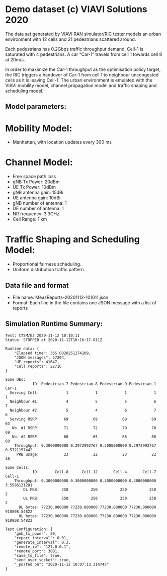 # Demo dataset (c) VIAVI Solutions 2020

The data set generated by VIAVI RAN simulator/RIC tester models an urban
environment with 12 cells and 21 pedestrians scattered around.

Each pedestrians has 0.2Gbps traffic throughput demand. Cell-1 is saturated
with 4 pedestrians. A car “Car-1” travels from cell 1 towards cell 8 at 20m/s. 

In order to maximize the Car-1 throughput as the optimisation policy target,
the RIC triggers a handover of Car-1 from cell 1 to neighbour uncongested cells
as it is leaving Cell-1. The urban environment is emulated with the VIAVI
mobility model, channel propagation model and traffic shaping and scheduling
model.


## Model parameters:

# Mobility Model:
  * Manhattan, with location updates every 300 ms

# Channel Model:
  * Free space path loss
  * gNB Tx Power: 20dBm
  * UE Tx Power: 10dBm
  * gNB antenna gain: 15dBi
  * UE antenna gain: 10dBi
  * gNB number of antenna: 1
  * UE number of antenna: 1
  * NR frequency: 3.3GHz
  * Cell Range: 1 km

# Traffic Shaping and Scheduling Model:
  * Proportional fairness scheduling.
  * Uniform distribution traffic pattern.


## Data file and format
  * File name: MeasReports-20201112-101011.json
  * Format: Each line in the file contains one JSON message with a list of reports


## Simulation Runtime Summary:

```
Test: CTSM/E2 2020-11-12 10:10:11
Status: STOPPED at 2020-11-12T10:16:17.011Z

Runtime data: {
    "Elapsed time": 365.0020251274109,
    "JSON messages": 57204,
    "UE reports": 41647,
    "Cell reports": 22716
}

Some UEs:
            ID: Pedestrian-7 Pedestrian-8 Pedestrian-9 Pedestrian-1        Car-1
  Serving Cell:            1            1            1            1            1
  Neighbour #1:            4            5            5            6            7
  Neighbour #2:            5            4            6            7            6
  Serving RSRP:           69           69           69           69           63
   Nb. #1 RSRP:           71           72           70           70           69
   Nb. #2 RSRP:           66           65           66           66           60
    Throughput: 0.3000000000 0.2972992767 0.3000000000 0.2972992767 0.5721157442
     PRB usage:           23           22           23           22           46

Some Cells:
            ID:       Cell-8      Cell-12       Cell-4       Cell-7       Cell-1
    Throughput: 0.3000000000 0.3000000000 0.3000000000 0.3000000000 3.5586121281
        DL PRB:          250          250          250          250            2
        UL PRB:          250          250          250          250            2
      DL bytes: 77230.080000 77230.080000 77230.080000 77230.080000 918808.54822
      UL bytes: 77230.080000 77230.080000 77230.080000 77230.080000 918808.54822

Test Configuration: {
    "gnb_tx_power": 20,
    "report_interval": 0.01,
    "generate_interval": 0.3,
    "remote_ip": "127.0.0.1",
    "remote_port": 3001,
    "save_to_file": true,
    "send_over_socket": true,
    "_posted on": "2020-11-12 10:07:13.314745"
}
```